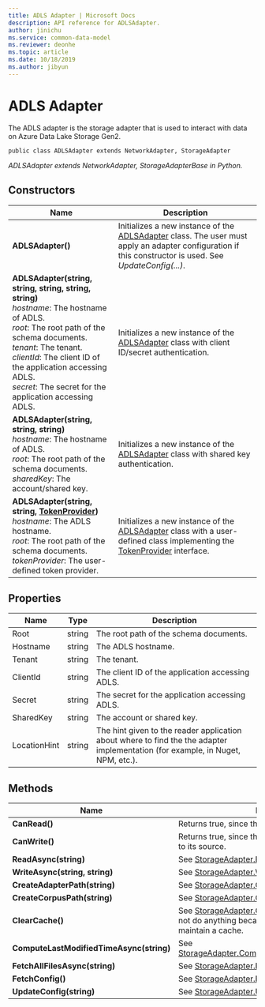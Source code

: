```yaml
---
title: ADLS Adapter | Microsoft Docs
description: API reference for ADLSAdapter.
author: jinichu
ms.service: common-data-model
ms.reviewer: deonhe 
ms.topic: article
ms.date: 10/18/2019
ms.author: jibyun
---
```


# ADLS Adapter

The ADLS adapter is the storage adapter that is used to interact with data on Azure Data Lake Storage Gen2.

```
public class ADLSAdapter extends NetworkAdapter, StorageAdapter
```
*ADLSAdapter extends NetworkAdapter, StorageAdapterBase in Python.*

## Constructors
|Name|Description|
|---|---|
|**ADLSAdapter()**|Initializes a new instance of the [ADLSAdapter](adlsadapter.md) class. The user must apply an adapter configuration if this constructor is used. See *UpdateConfig(...)*.|
|**ADLSAdapter(string, string, string, string, string)**<br/>*hostname*: The hostname of ADLS.<br/>*root*: The root path of the schema documents.<br/>*tenant*: The tenant.<br/>*clientId*: The client ID of the application accessing ADLS.<br/>*secret*: The secret for the application accessing ADLS.|Initializes a new instance of the [ADLSAdapter](adlsadapter.md) class with client ID/secret authentication.|
|**ADLSAdapter(string, string, string)**<br/>*hostname*: The hostname of ADLS.<br/>*root*: The root path of the schema documents.<br/>*sharedKey*: The account/shared key.|Initializes a new instance of the [ADLSAdapter](adlsadapter.md) class with shared key authentication.|
|**ADLSAdapter(string, string, [TokenProvider](../utilities/tokenprovider.md))**<br/>*hostname*: The ADLS hostname.<br/>*root*: The root path of the schema documents.<br/>*tokenProvider*: The user-defined token provider.|Initializes a new instance of the [ADLSAdapter](adlsadapter.md) class with a user-defined class implementing the [TokenProvider](../utilities/tokenprovider.md) interface.|

## Properties
|Name|Type|Description|
|---|---|---|
|Root|string|The root path of the schema documents.|
|Hostname|string| The ADLS hostname.|
|Tenant|string|The tenant.|
|ClientId|string|The client ID of the application accessing ADLS.|
|Secret|string|The secret for the application accessing ADLS.|
|SharedKey|string|The account or shared key.|
|LocationHint|string|The hint given to the reader application about where to find the the adapter implementation (for example, in Nuget, NPM, etc.).|

## Methods
|Name|Description|Return Type|
|---|---|---|
|**CanRead()**|Returns true, since the ADLS adapter can read data.|bool|
|**CanWrite()**|Returns true, since the ADLS adapter can write data to its source.|bool|
|**ReadAsync(string)**|See [StorageAdapter.ReadAsync(...)](storageadapter.md#methods).|Task\<string>|
|**WriteAsync(string, string)**|See [StorageAdapter.WriteAsync(...)](storageadapter.md#methods).|Task|
|**CreateAdapterPath(string)**|See [StorageAdapter.CreateAdapterPath(...)](storageadapter.md#methods).|string|
|**CreateCorpusPath(string)**|See [StorageAdapter.CreateCorpusPath(...)](storageadapter.md#methods).|string|
|**ClearCache()**|See [StorageAdapter.ClearCache()](storageadapter.md#methods). This method does not do anything because the ADLS adapter does not maintain a cache.|void|
|**ComputeLastModifiedTimeAsync(string)**|See [StorageAdapter.ComputeLastModifiedTimeAsync(...)](storageadapter.md#methods).|Task\<DateTimeOffset?>|
|**FetchAllFilesAsync(string)**|See [StorageAdapter.FetchAllFilesAsync(...)](storageadapter.md#methods).|Task\<List\<string>>|
|**FetchConfig()**|See [StorageAdapter.FetchConfig()](storageadapter.md#methods).|string|
|**UpdateConfig(string)**|See [StorageAdapter.UpdateConfig(...)](storageadapter.md#methods).|void|
